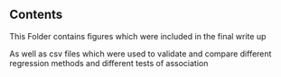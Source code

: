 ## Contents 
This Folder contains figures which were included in the final write up

As well as csv files which were used to validate and compare different regression methods and different tests of association
